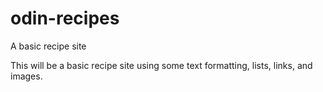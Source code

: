# odin-recipes
A basic recipe site

This will be a basic recipe site using some text formatting, lists, links, and images.
